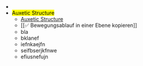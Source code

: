 -
-
  <mark class='red'>Auxetic Structure</mark>
	- [Auxetic Structure](https://www.youtube.com/watch?v=XP5Fk-lHvK0&ab_channel=MITMediaLab)
	- [[✅ Bewegungsablauf in einer Ebene kopieren]]
	- bla
	- bklanef
	- iefnkaejfn
	- seifbserjkfnwe
	- efiusnefujn